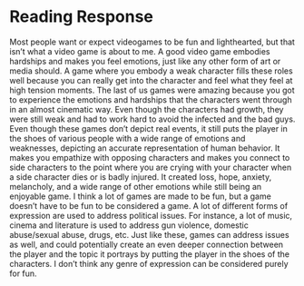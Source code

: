# Reading Response

Most people want or expect videogames to be fun and lighthearted, but that isn’t what a video game is about to me.
A good video game embodies hardships and makes you feel emotions, just like any other form of art or media should.
A game where you embody a weak character fills these roles well because you can really get into the character and feel what they feel at high tension moments.
The last of us games were amazing because you got to experience the emotions and hardships that the characters went through in an almost cinematic way.
Even though the characters had growth, they were still weak and had to work hard to avoid the infected and the bad guys.
Even though these games don’t depict real events, it still puts the player in the shoes of various people with a wide range of emotions and weaknesses, depicting an accurate representation of human behavior. 
It makes you empathize with opposing characters and makes you connect to side characters to the point where you are crying with your character when a side character dies or is badly injured. 
It created loss, hope, anxiety, melancholy, and a wide range of other emotions while still being an enjoyable game. 
I think a lot of games are made to be fun, but a game doesn’t have to be fun to be considered a game. A lot of different forms of expression are used to address political issues. 
For instance, a lot of music, cinema and literature is used to address gun violence, domestic abuse/sexual abuse, drugs, etc. 
Just like these, games can address issues as well, and could potentially create an even deeper connection between the player and the topic it portrays by putting the player in the shoes of the characters. 
I don’t think any genre of expression can be considered purely for fun. 
